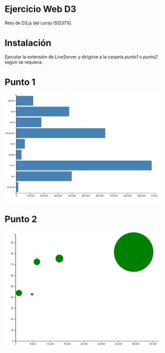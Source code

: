 # Ejercicio Web D3
Reto de D3.js del curso ISIS3710.

# Instalación
Ejecutar la extensión de LiveServer y dirigirse a la carpeta _punto1_ o _punto2_ según se requiera.

# Punto 1
![Punto 1](https://github.com/DavidMS73/EjercicioWebD3Clase/blob/main/images/punto1.png)

# Punto 2
![Punto 2](https://github.com/DavidMS73/EjercicioWebD3Clase/blob/main/images/punto2.png)
